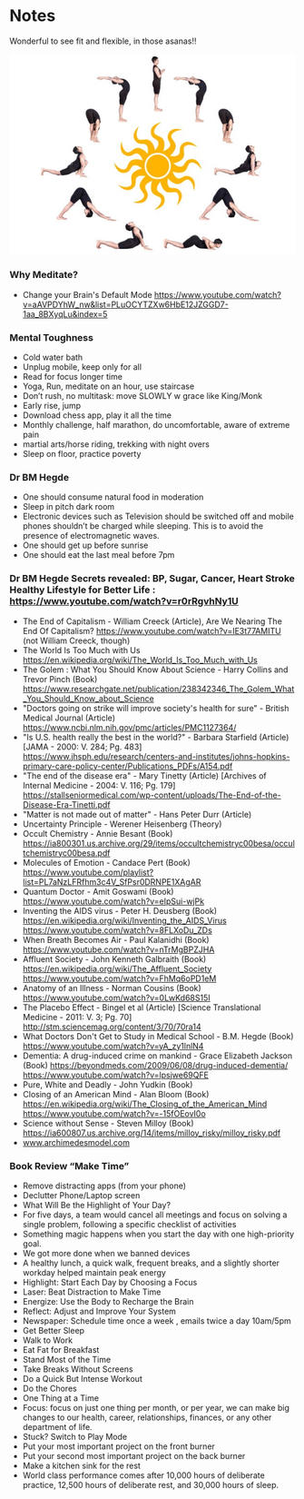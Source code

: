 # Notes 

Wonderful to see fit and flexible, in those asanas!!

<img src="images/sunsal.jpg" />

### Why Meditate?
* Change your Brain's Default Mode  https://www.youtube.com/watch?v=aAVPDYhW_nw&list=PLuOCYTZXw6HbE12JZGGD7-1aa_8BXyqLu&index=5 

### Mental Toughness
* Cold water bath
* Unplug mobile, keep only for all
* Read for focus longer time
* Yoga, Run, meditate on an hour, use staircase
* Don’t rush, no multitask: move SLOWLY w grace like King/Monk
* Early rise, jump
* Download chess app, play it all the time
* Monthly challenge, half marathon, do uncomfortable, aware of extreme pain
* martial arts/horse riding, trekking with night overs
* Sleep on floor, practice poverty

### Dr BM Hegde
*    One should consume natural food in moderation 
*    Sleep in pitch dark room 
*    Electronic devices such as Television should be switched off and mobile phones shouldn’t be charged while sleeping. This is to avoid the presence of electromagnetic waves. 
*    One should get up before sunrise 
*    One should eat the last meal before 7pm

### Dr BM Hegde Secrets revealed: BP, Sugar, Cancer, Heart Stroke Healthy Lifestyle for Better Life : https://www.youtube.com/watch?v=r0rRgvhNy1U 
* The End of Capitalism - William Creeck (Article), Are We Nearing The End Of Capitalism?  https://www.youtube.com/watch?v=IE3t77AMITU  (not William Creeck, though)
* The World Is Too Much with Us https://en.wikipedia.org/wiki/The_World_Is_Too_Much_with_Us   
* The Golem : What You Should Know About Science - Harry Collins and Trevor Pinch (Book) https://www.researchgate.net/publication/238342346_The_Golem_What_You_Should_Know_about_Science 
* "Doctors going on strike will improve society's health for sure" - British Medical Journal (Article) https://www.ncbi.nlm.nih.gov/pmc/articles/PMC1127364/ 
* "Is U.S. health really the best in the world?" - Barbara Starfield (Article) [JAMA - 2000: V. 284; Pg. 483] https://www.jhsph.edu/research/centers-and-institutes/johns-hopkins-primary-care-policy-center/Publications_PDFs/A154.pdf 
* "The end of the disease era" - Mary Tinetty (Article) [Archives of Internal Medicine - 2004: V. 116; Pg. 179] https://stallseniormedical.com/wp-content/uploads/The-End-of-the-Disease-Era-Tinetti.pdf 
* "Matter is not made out of matter" - Hans Peter Durr (Article)
* Uncertainty Principle - Werener Heisenberg (Theory)
* Occult Chemistry - Annie Besant (Book) https://ia800301.us.archive.org/29/items/occultchemistryc00besa/occultchemistryc00besa.pdf 
* Molecules of Emotion - Candace Pert (Book) https://www.youtube.com/playlist?list=PL7aNzLFRfhm3c4V_SfPsr0DRNPE1XAgAR 
* Quantum Doctor - Amit Goswami (Book) https://www.youtube.com/watch?v=eIpSui-wjPk 
* Inventing the AIDS virus - Peter H. Deusberg (Book) https://en.wikipedia.org/wiki/Inventing_the_AIDS_Virus  https://www.youtube.com/watch?v=8FLXoDu_ZDs 
* When Breath Becomes Air - Paul Kalanidhi (Book) https://www.youtube.com/watch?v=nTrMgBPZJHA 
* Affluent Society - John Kenneth Galbraith (Book)  https://en.wikipedia.org/wiki/The_Affluent_Society https://www.youtube.com/watch?v=FhMq6oPD1eM 
* Anatomy of an Illness - Norman Cousins (Book) https://www.youtube.com/watch?v=0LwKd68S15I 
* The Placebo Effect - Bingel et al (Article) [Science Translational Medicine - 2011: V. 3; Pg. 70] http://stm.sciencemag.org/content/3/70/70ra14 
* What Doctors Don't Get to Study in Medical School - B.M. Hegde (Book) https://www.youtube.com/watch?v=yA_zy1lnlN4 
* Dementia: A drug-induced crime on mankind - Grace Elizabeth Jackson (Book)  https://beyondmeds.com/2009/06/08/drug-induced-dementia/   https://www.youtube.com/watch?v=lpsjwe69QFE 
* Pure, White and Deadly - John Yudkin (Book)
* Closing of an American Mind - Alan Bloom (Book) https://en.wikipedia.org/wiki/The_Closing_of_the_American_Mind  https://www.youtube.com/watch?v=-15fOEovI0o 
* Science without Sense - Steven Milloy (Book)  https://ia600807.us.archive.org/14/items/milloy_risky/milloy_risky.pdf 
*  www.archimedesmodel.com

### Book Review “Make Time”
* Remove distracting apps (from your phone)
* Declutter Phone/Laptop screen
* What Will Be the Highlight of Your Day?
* For five days, a team would cancel all meetings and focus on solving a single problem, following a specific checklist of activities
* Something magic happens when you start the day with one high-priority goal.
* We got more done when we banned devices
* A healthy lunch, a quick walk, frequent breaks, and a slightly shorter workday helped maintain peak energy
* Highlight: Start Each Day by Choosing a Focus
* Laser: Beat Distraction to Make Time
* Energize: Use the Body to Recharge the Brain
* Reflect: Adjust and Improve Your System
* Newspaper: Schedule time once a week , emails twice a day 10am/5pm
* Get Better Sleep
* Walk to Work
* Eat Fat for Breakfast
* Stand Most of the Time
* Take Breaks Without Screens
* Do a Quick But Intense Workout
* Do the Chores
* One Thing at a Time
* Focus: focus on just one thing per month, or per year, we can make big changes to our health, career, relationships, finances, or any other department of life.
* Stuck? Switch to Play Mode
* Put your most important project on the front burner
* Put your second most important project on the back burner
* Make a kitchen sink for the rest
* World class performance comes after 10,000 hours of deliberate practice, 12,500 hours of deliberate rest, and 30,000 hours of sleep.
